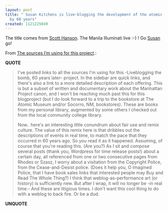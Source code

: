 ```yaml
---
layout: post
title: " Susan Kitchens is live-blogging the development of the atomic bomb, time-shifted
  by 60 years"
created: 1121225049
---
```

<p>The title comes from <a href="http://www.papascott.de/archives/2005/07/08/1945/">Scott Hanson</a>. The Manila Illuminati live :-) ! Go <a href="http://www.2020hindsight.org/">Susan</a> go!</p>
<p>From <a href="http://www.2020hindsight.org/2005/07/12/the-sources-im-using-for-this-project/">The sources I&rsquo;m using for this project</a>.:</p>
<p><b>QUOTE</b></p><blockquote><p>I've posted links to all the sources I'm using for this -Liveblogging the bomb, 60 years later- project. In the sidebar are quick links, and there's also a link to a more detailed description of each offering. This is but a subset of written and documentary work about the Manhattan Project canon, and I won't be reaching much past this for this blogproject (but I do look forward to a trip to the bookstore at The Atomic Museum and/or Socorro, NM, bookstores). These are books from my personal library, augmented by some others I checked out from the local community college library.
</p>
<p>Now.. here's an interesting little conundrum about fair use and remix culture. The value of this remix here is that dribbles out the descriptions of events in real time, to match the pace that they occurred in 60 years ago. So you read it as it happened. Assuming, of course that you're reading this. (Are you?) As I sit and compose several posts (thank you, Wordpress for time release posts!) about a certain day, all referenced from one or two consecutive pages from Rhodes or Szasz, I worry about a visitation from the Copyright Police, from the Cease-and-Desist police. (Does it help you, O Imagined Police, that I have book sales links that interested people may Buy and Read The Whole Thing?) I think that weblog-as-performance art (or history) is sufficiently new. But after I wrap, it will no longer be -in real time.- And these are litigious times. I don't want this cool thing to do with a weblog to back fire. Or be a dud.
</p></blockquote><p><b>UNQUOTE</b></p>



